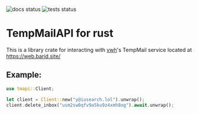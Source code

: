 ![docs status](https://docs.rs/tmapi/badge.svg) ![tests status](https://github.com/doomed-neko/tmapi/workflows/Rust/badge.svg)

# TempMailAPI for rust

This is a library crate for interacting with [vwh](https://vwh.sh)'s TempMail service located at <https://web.barid.site/>

## Example:

```rust
use tmapi::Client;

let client = Client::new("y@iusearch.lol").unwrap();
client.delete_inbox("usm2sw0qfv9a5ku9z4xmh8og").await.unwrap();
```
